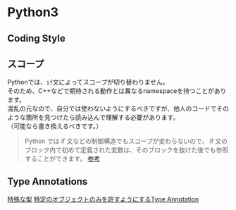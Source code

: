 # Python3

## Coding Style

## スコープ

Pythonでは、`if`文によってスコープが切り替わりません。   
そのため、C++などで期待される動作とは異なるnamespaceを持つことがあります。   
混乱の元なので、自分では使わないようにするべきですが、他人のコードでそのような箇所を見つけたら読み込んで理解する必要があります。   
（可能なら書き換えるべきです。）

> Python では if 文などの制御構造でもスコープが変わらないので、 if 文のブロック内で初めて定義された変数は、そのブロックを抜けた後でも参照することができます。
[参考](https://uxmilk.jp/41353)

## Type Annotations

[特殊な型](https://qiita.com/icoxfog417/items/c17eb042f4735b7924a3)
[特定のオブジェクトのみを許すようにするType Annotation](https://future-architect.github.io/articles/20201223/)
